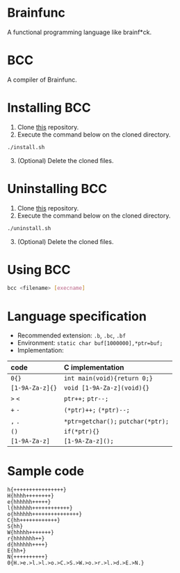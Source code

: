 # Brainfunc
A functional programming language like brainf\*ck.

# BCC
A compiler of Brainfunc.

# Installing BCC
1. Clone [this](https://github.com/shuzaei/brainfunc/) repository.
2. Execute the command below on the cloned directory.

```sh
./install.sh
```

3. (Optional) Delete the cloned files.

# Uninstalling BCC
1. Clone [this](https://github.com/shuzaei/brainfunc/) repository.
2. Execute the command below on the cloned directory.

```sh
./uninstall.sh
```

3. (Optional) Delete the cloned files.

# Using BCC
```sh
bcc <filename> [execname]
```

# Language specification

- Recommended extension: `.b`, `.bc`, `.bf`
- Environment: `static char buf[1000000],*ptr=buf;`
- Implementation:

| code            | C implementation                   |
| :-------------- | :--------------------------------- |
| `0{}`           | `int main(void){return 0;}`        |
| `[1-9A-Za-z]{}` | `void [1-9A-Za-z](void){}`         |
| `>` `<`         | `ptr++;` `ptr--;`                  |
| `+` `-`         | `(*ptr)++;` `(*ptr)--;`            |
| `,` `.`         | `*ptr=getchar();` `putchar(*ptr);` |
| `()`            | `if(*ptr){}`                       |
| `[1-9A-Za-z]`   | `[1-9A-Za-z]();`                   |

# Sample code
```brainfuck
h{++++++++++++++++}
H{hhhh++++++++}
e{hhhhhh+++++}
l{hhhhhh++++++++++++}
o{hhhhhh+++++++++++++++}
C{hh++++++++++++}
S{hh}
W{hhhhh+++++++}
r{hhhhhhh++}
d{hhhhhh++++}
E{hh+}
N{++++++++++}
0{H.>e.>l.>l.>o.>C.>S.>W.>o.>r.>l.>d.>E.>N.}
```
